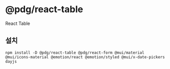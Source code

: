 # @pdg/react-table

React Table

## 설치
```
npm install -D @pdg/react-table @pdg/react-form @mui/material @mui/icons-material @emotion/react @emotion/styled @mui/x-date-pickers dayjs
```
